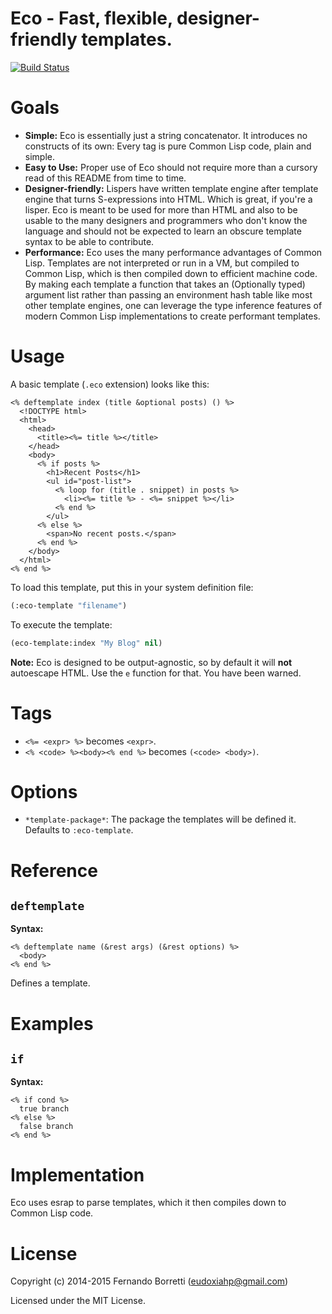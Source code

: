 # Eco - Fast, flexible, designer-friendly templates.

[![Build Status](https://travis-ci.org/eudoxia0/eco.svg?branch=master)](https://travis-ci.org/eudoxia0/eco)

# Goals

- **Simple:** Eco is essentially just a string concatenator. It introduces no
  constructs of its own: Every tag is pure Common Lisp code, plain and simple.
- **Easy to Use:** Proper use of Eco should not require more than a
  cursory read of this README from time to time.
- **Designer-friendly:** Lispers have written template engine after template
  engine that turns S-expressions into HTML. Which is great, if you're a
  lisper. Eco is meant to be used for more than HTML and also to be usable to
  the many designers and programmers who don't know the language and should not
  be expected to learn an obscure template syntax to be able to contribute.
- **Performance:** Eco uses the many performance advantages of Common
  Lisp. Templates are not interpreted or run in a VM, but compiled to Common
  Lisp, which is then compiled down to efficient machine code. By making each
  template a function that takes an (Optionally typed) argument list rather than
  passing an environment hash table like most other template engines, one can
  leverage the type inference features of modern Common Lisp implementations to
  create performant templates.

# Usage

A basic template (`.eco` extension) looks like this:

```erb
<% deftemplate index (title &optional posts) () %>
  <!DOCTYPE html>
  <html>
    <head>
      <title><%= title %></title>
    </head>
    <body>
      <% if posts %>
        <h1>Recent Posts</h1>
        <ul id="post-list">
          <% loop for (title . snippet) in posts %>
            <li><%= title %> - <%= snippet %></li>
          <% end %>
        </ul>
      <% else %>
        <span>No recent posts.</span>
      <% end %>
    </body>
  </html>
<% end %>
```

To load this template, put this in your system definition file:

```lisp
(:eco-template "filename")
```

To execute the template:

```lisp
(eco-template:index "My Blog" nil)
```

**Note:** Eco is designed to be output-agnostic, so by default it will **not**
autoescape HTML. Use the `e` function for that. You have been warned.

# Tags

- `<%= <expr> %>` becomes `<expr>`.
- `<% <code> %><body><% end %>` becomes `(<code> <body>)`.

# Options

- `*template-package*`: The package the templates will be defined it. Defaults
  to `:eco-template`.

# Reference

## `deftemplate`

**Syntax:**

```erb
<% deftemplate name (&rest args) (&rest options) %>
  <body>
<% end %>
```

Defines a template.

# Examples

## `if`

**Syntax:**

```erb
<% if cond %>
  true branch
<% else %>
  false branch
<% end %>
```

# Implementation

Eco uses esrap to parse templates, which it then compiles down to Common Lisp
code.

# License

Copyright (c) 2014-2015 Fernando Borretti (eudoxiahp@gmail.com)

Licensed under the MIT License.
